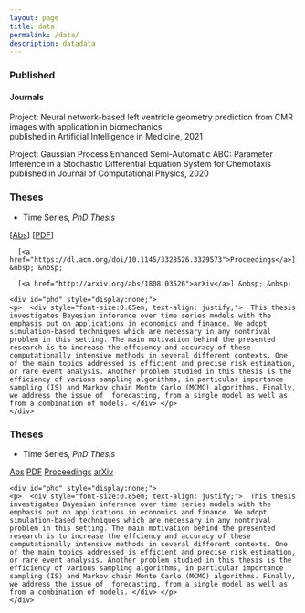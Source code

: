 ```yaml
---
layout: page
title: data
permalink: /data/
description: datadata
---
```


<script type="text/javascript">
 function showhide(id) {
    var e = document.getElementById(id);
    e.style.display = (e.style.display == 'block') ? 'none' : 'block';
 }
</script>

### Published

#### Journals 

Project: Neural network-based left ventricle geometry prediction from CMR images with application in biomechanics  
published in Artificial Intelligence in Medicine, 2021

Project: Gaussian Process Enhanced Semi-Automatic ABC: Parameter Inference in a Stochastic Differential Equation System for Chemotaxis  
published in Journal of Computational Physics, 2020


### Theses
* Time Series, _PhD Thesis_
	
	 
<i class="fa fa-sticky-note" aria-hidden="true"></i> 
	  [<a href="javascript:showhide('phd')">Abs</a>]
	  [<a href="/assets/papers/windowed_matching_ec19.pdf" target="_blank">PDF</a>] &nbsp; &nbsp;

	  [<a href="https://dl.acm.org/doi/10.1145/3328526.3329573">Proceedings</a>] &nbsp; &nbsp;

	  [<a href="http://arxiv.org/abs/1808.03526">arXiv</a>] &nbsp; &nbsp;

	<div id="phd" style="display:none;">
	<p>  <div style="font-size:0.85em; text-align: justify;">  This thesis investigates Bayesian inference over time series models with the emphasis put on applications in economics and finance. We adopt simulation-based techniques which are necessary in any nontrival problem in this setting. The main motivation behind the presented research is to increase the effciency and accuracy of these computationally intensive methods in several different contexts. One of the main topics addressed is efficient and precise risk estimation, or rare event analysis. Another problem studied in this thesis is the efficiency of various sampling algorithms, in particular importance sampling (IS) and Markov chain Monte Carlo (MCMC) algorithms. Finally, we address the issue of  forecasting, from a single model as well as from a combination of models. </div> </p>
	</div>
	

### Theses
* Time Series, _PhD Thesis_
	
	 
<a href="javascript:showhide('phc')" class="btn btn-sm z-depth-0" role="button" target="_blank">	  <i class="fa fa-sticky-note" aria-hidden="true"></i>Abs</a>
	  <a href="/assets/papers/windowed_matching_ec19.pdf" class="btn btn-sm z-depth-0" role="button" target="_blank">PDF</a>
	  <a href="https://dl.acm.org/doi/10.1145/3328526.3329573" class="btn btn-sm z-depth-0" role="button" target="_blank">Proceedings</a>
	  <a href="http://arxiv.org/abs/1808.03526" class="btn btn-sm z-depth-0" role="button" target="_blank">arXiv</a>
	  
	<div id="phc" style="display:none;">
	<p>  <div style="font-size:0.85em; text-align: justify;">  This thesis investigates Bayesian inference over time series models with the emphasis put on applications in economics and finance. We adopt simulation-based techniques which are necessary in any nontrival problem in this setting. The main motivation behind the presented research is to increase the effciency and accuracy of these computationally intensive methods in several different contexts. One of the main topics addressed is efficient and precise risk estimation, or rare event analysis. Another problem studied in this thesis is the efficiency of various sampling algorithms, in particular importance sampling (IS) and Markov chain Monte Carlo (MCMC) algorithms. Finally, we address the issue of  forecasting, from a single model as well as from a combination of models. </div> </p>
	</div>
	

